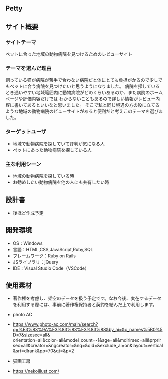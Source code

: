 ## Petty
## サイト概要
### サイトテーマ
ペットに合った地域の動物病院を見つけるためのレビューサイト
​
### テーマを選んだ理由
飼っている猫が病院が苦手で合わない病院だと体にとても負担がかるので少しでもペットに合う病院を見つけたいと思うようになりました。  病院を探しているとき通いやすい地域範囲内に動物病院がどのくらいあるのか、また病院のホームページや評価内容だけでは  わからないこともあるので詳しい情報がレビュー内容に書いてあるといいなと思いました。  そこで私と同じ境遇の方の役に立てるような地域の動物病院のビューサイトがあると便利だと考えこのテーマを選びました。

### ターゲットユーザ
* 地域で動物病院を探していて評判が気になる人
* ペットにあった動物病院を探している人

### 主な利用シーン
* 地域の動物病院を探している時
* お勧めしたい動物病院を他の人にも共有したい時

## 設計書
* 後ほど作成予定
​
## 開発環境
* OS：Windows
* 言語：HTML,CSS,JavaScript,Ruby,SQL
* フレームワーク：Ruby on Rails
* JSライブラリ：jQuery
* IDE：Visual Studio Code（VSCode）
​
## 使用素材
* 著作権を考慮し、架空のデータを扱う予定です。なお今後、実在するデータを利用する際には、事前に著作権保持者と契約を結んだ上で利用します。

* photo AC
* https://www.photo-ac.com/main/search?q=%E3%83%9A%E3%83%83%E3%83%88&by_ai=&c_names%5B0%5D=7&sizesec=all&  orientation=all&color=all&model_count=-1&age=all&mdlrlrsec=all&prprlrsec=all&creator=&ngcreator=&nq=&qid=&exclude_ai=on&layout=vertical&srt=dlrank&pp=70&qt=&p=2

* 猫画工房
* https://nekoillust.com/




